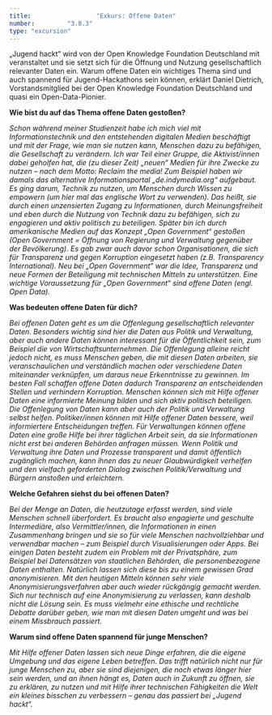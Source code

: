 ```yaml
---
title: 					"Exkurs: Offene Daten"
number: 		"3.8.3"
type: "excursion"
---
```


„Jugend hackt“ wird von der Open Knowledge Foundation Deutschland mit veranstaltet und sie setzt sich für die Öffnung und Nutzung gesellschaftlich relevanter Daten ein. Warum offene Daten ein wichtiges Thema sind und auch spannend für Jugend-Hackathons sein können, erklärt Daniel Dietrich, Vorstandsmitglied bei der Open Knowledge Foundation Deutschland und quasi ein Open-Data-Pionier.

**Wie bist du auf das Thema offene Daten gestoßen?**

*Schon während meiner Studienzeit habe ich mich viel mit Informationstechnik und den entstehenden digitalen Medien beschäftigt und mit der Frage, wie man sie nutzen kann, Menschen dazu zu befähigen, die Gesellschaft zu verändern. Ich war Teil einer Gruppe, die Aktivist/innen dabei geholfen hat, die (zu dieser Zeit) „neuen“ Medien für ihre Zwecke zu nutzen – nach dem Motto: Reclaim the media! Zum Beispiel haben wir damals das alternative Informationsportal „de.indymedia.org“ aufgebaut. Es ging darum, Technik zu nutzen, um Menschen durch Wissen zu empowern (um hier mal das englische Wort zu verwenden). Das heißt, sie durch einen unzensierten Zugang zu Informationen, durch Meinungsfreiheit und eben durch die Nutzung von Technik dazu zu befähigen, sich zu engagieren und aktiv politisch zu beteiligen. Später bin ich durch amerikanische Medien auf das Konzept „Open Government“ gestoßen (Open Government = Öffnung von Regierung und Verwaltung gegenüber der Bevölkerung). Es gab zwar auch davor schon Organisationen, die sich für Transparenz und gegen Korruption eingesetzt haben (z.B. Transparency International). Neu bei „Open Government“ war die Idee, Transparenz und neue Formen der Beteiligung mit technischen Mitteln zu unterstützen. Eine wichtige Voraussetzung für „Open Government“ sind offene Daten (engl. Open Data).*

**Was bedeuten offene Daten für dich?**

*Bei offenen Daten geht es um die Offenlegung gesellschaftlich relevanter Daten. Besonders wichtig sind hier die Daten aus Politik und Verwaltung, aber auch andere Daten können interessant für die Öffentlichkeit sein, zum Beispiel die von Wirtschaftsunternehmen. Die Offenlegung alleine reicht jedoch nicht, es muss Menschen geben, die mit diesen Daten arbeiten, sie veranschaulichen und verständlich machen oder verschiedene Daten miteinander verknüpfen, um daraus neue Erkenntnisse zu gewinnen. Im besten Fall schaffen offene Daten dadurch Transparenz an entscheidenden Stellen und verhindern Korruption. Menschen können sich mit Hilfe offener Daten eine informierte Meinung bilden und sich aktiv politisch beteiligen.
Die Offenlegung von Daten kann aber auch der Politik und Verwaltung selbst helfen. Politiker/innen können mit Hilfe offener Daten bessere, weil informiertere Entscheidungen treffen. Für Verwaltungen können offene Daten eine große Hilfe bei ihrer täglichen Arbeit sein, da sie Informationen nicht erst bei anderen Behörden anfragen müssen. Wenn Politik und Verwaltung ihre Daten und Prozesse transparent und damit öffentlich zugänglich machen, kann ihnen das zu neuer Glaubwürdigkeit verhelfen und den vielfach geforderten Dialog zwischen Politik/Verwaltung und Bürgern anstoßen und erleichtern.* 

**Welche Gefahren siehst du bei offenen Daten?**

*Bei der Menge an Daten, die heutzutage erfasst werden, sind viele Menschen schnell überfordert. Es braucht also engagierte und geschulte Intermediäre, also Vermittler/innen, die Informationen in einen Zusammenhang bringen und sie so für viele Menschen nachvollziehbar und verwendbar machen – zum Beispiel durch Visualisierungen oder Apps.
Bei einigen Daten besteht zudem ein Problem mit der Privatsphäre, zum Beispiel bei Datensätzen von staatlichen Behörden, die personenbezogene Daten enthalten. Natürlich lassen sich diese bis zu einem gewissen Grad anonymisieren. Mit den heutigen Mitteln können sehr viele Anonymisierungsverfahren aber auch wieder rückgängig gemacht werden. Sich nur technisch auf eine Anonymisierung zu verlassen, kann deshalb nicht die Lösung sein. Es muss vielmehr eine ethische und rechtliche Debatte darüber geben, wie man mit diesen Daten umgeht und was bei einem Missbrauch passiert.*

**Warum sind offene Daten spannend für junge Menschen?**

*Mit Hilfe offener Daten lassen sich neue Dinge erfahren, die die eigene Umgebung und das eigene Leben betreffen. Das trifft natürlich nicht nur für junge Menschen zu, aber sie sind diejenigen, die noch etwas länger hier sein werden, und an ihnen hängt es, Daten auch in Zukunft zu öffnen, sie zu erklären, zu nutzen und mit Hilfe ihrer technischen Fähigkeiten die Welt ein kleines bisschen zu verbessern – genau das passiert bei „Jugend hackt“.*
